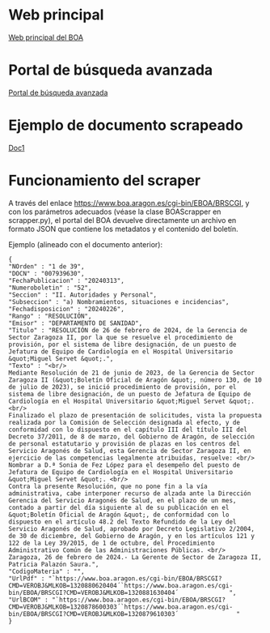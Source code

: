 
# Web principal

[Web principal del BOA](https://www.boa.aragon.es/#/)

# Portal de búsqueda avanzada

[Portal de búsqueda avanzada](https://www.boa.aragon.es/#/busquedaboletin)

# Ejemplo de documento scrapeado

[Doc1](https://www.boa.aragon.es/#/resultado-detalle?item=N4Igcg8gTgJgpgOxALhARgATwwZgJwgA0IAIhAMJgogAMNA7HvgGw41EgBicAxgBYBDAAoBXAEYAbAJY8BPKQHskqAEw0VAFho40ODmBEBbOFAViFEuABcpykAFYVHAMq95S6gElPAOgwBBESsFKCkYAXgAZwwATwwhE0ilAQkXcUi3RTsBAEoMMAVDMSgBQylEYMjCDEipKxE5LLhouAxbeXgEeQFIjm5%2BCKlIgAcFWvc7NU11FWYOACUBBABzBWp5gFFnCAAZAFVyTwBlqmINsqSoahINoX95gBV-AFkNsAeIDBuMZ38wTxI-hIHAedREEjWqE2232hxOWFaswRGAAZnBiiYFMiphpqtgJAIMABxEyIbrI1w8YJQDAALQEJVWAC9Cd5qqMaQSMABHEStDIYKDNPkSABurTgEgww1MPDgMCkZQqWOwMoUoqGUgAzwh2SEMJKakMrHBDIT8VIMQjassEI0dXjWiIENK%2BZFgsiAFJwFECeolZEbXlSUbI8gMhUWBTLAC3hMQBqlAAkxsM6ikMHsEFJxVBalYGYoMAAyXkKKwAbmeUmWIp%2BJnFVlLInLFZ8ILgAA9gtQADzDDA8AmRSIAXgAOiBhgJlnAALS2BAmOcm7sYScAPme8qkSxNGHmzQsInkOuxmGwACtnUXsFMcI6MFySUKuruKbxqXSGTOFCyMN4GAABTNq2ABCFjWDGLoQCiMi7lK2D%2BIyOqgZW1QIAAX8YpgYLoNCPmgNDIte0gqoi6g4Dk1QCrY8FatKso7kqCAeqqpgarUDrSvqhq1O6prmq00hWlENZ2qeurIs6rrNGxrTer6-pCRgQYiCG5EYOGsCKBCsbxi6hopiM6ZSlmOaJOmoRYmhVY1nWrhQI2tk%2BL2AD0wwbv2g7DmOk7TrOC4IEuUArl2VjriAG6cLYKRSCyMBYoawwEkymkys0FT2i62BJNI8j1FE1ScQWT6EmqwxuqVQpxQl5X6ly5CFJqZ7YK4lg8JJ1riREhIZj6n4KNUcTYDwSgoiEZThDAg5KE%2BKpDJVclJYZUqyMMMb1BCAGAfAUpWJt4JYt4ngIlKJC8EKHo4PQblqGgaCPgAHMiZpQGljpSkSZjlFACCachM7cblkqZK1rTDIkyRSnJfpBIWWJxGqnHajlEOpT0BouhC0RyqxpjRHt9ZOfBWKA6sCAAJeE60zgpCIMDVLDxKkm%2BKmUl%2B9KMn%2BrKeEzhmXiY8juMiw6zYYkMmmz0SWMsKTGKxrR%2BqEYjqeEVSCsKkrisg7med5Q49H5U4zvOi7LquEWbgURQlDShIkD4ABVPxKO%2B2DcEyGA7FqkNe9OAaGlEpqQwAj%2BRUpLe6mmKXDAbYGpGlhhGunRnGWOJhgxlpgWZnZrm%2BYIyWZaVtWtaGo5zkl22eteQOhsjhOJuBeboWW5FG5NfjhJchlGSKweR4SCeqPVLyrT-TxS6orYGA94SorpxEZTZu6JQ2KKAjVLIYitLYJpQKMIWazwIh5ppKR1XPA9ciQUhCp1qMs6%2B5JE5XpMBNzVM0z89OMxnyVUqaRksYDWY1WIRCxOVBkNgaRExgOnG06kKhK0QvyEQrpJAyGygAqUtkIKWAOjBOC3Q0GfyBggWyj5wETSgFNCIs1sYLRGFVFamcYExlPttDQT0fAqDOhgB44UsSHhRM6BUiVRaEh2HAEaFcGwf3JkoamFI-7VAEGqMQkCeI0gujwK6WIZHLCGASDeWIVB3ToLiZEbBkQKnkKaDEn1iQ-RMJPJCKEpJxATDjOeUADpcLGHhFQmA4hoBUPw-E0jZG4DwJYtA9hCLIgUFScQQpnFCCYgqFiHp-AwBXsadeOYsRNUMJhNGZVoh5IKWvRoShmjxEwlg2QkRXIeTrj5I2TcApm2ChbcKHcua-hZNUJE2A0QYlwnedQGgfBzm9oSF8KCPxUn1NgIZzJebVCEMreChIdmpTPHTM%2BAg2meQ4E1BUqxnh%2BhMLuagHA9hQAkEIGAKJqAAAM%2BBWCsMMSIyA3JuQAO4gp8OYU5P4KY%2BGaG5Hgxi5xiFsG5DYYEID%2BDcmBeYzhyBEk8AAfnIM8Ego4ABqGx5gQDAp6YszwdgAGlKWjl0GoJ6T0aDMDUFoDQAAWr5Py-kAuBaC8FPhIVKGhZEWF8LEUIGRai9FmLsW4oJUS0l5LKXUtpQysCTKcAsqemgVgNAuXcowGa81FqLWPOeWBcgEBnifO%2Bb8-5gKQVArBQoCFX8JVSqkAipFKK0UYqxTi-FhLiVkopVSml9LGXMpoE9egT1mB0DYDgXlTqBWuuFZ60V3qYVwr9TKuVQbFWhpVRG9V0atVxr1QmxgzAiJptNZa1tVriCRD4AoIFlIJgoCsFAPkHau09vSJkDwyAB1DpAJ27t5whghH7YOuAABfIAA&from=busquedaCalendarioHome&rutaActual=%2Fresultados-fecha)

# Funcionamiento del scraper

A través del enlace https://www.boa.aragon.es/cgi-bin/EBOA/BRSCGI, y con los parámetros adecuados (véase la clase BOAScrapper en scrapper.py), el portal del BOA devuelve directamente un archivo en formato JSON que contiene los metadatos y el contenido del boletín.

Ejemplo (alineado con el documento anterior):
```text
{
"NOrden" : "1 de 39",
"DOCN" : "007939630",
"FechaPublicacion" : "20240313",
"Numeroboletin" : "52",
"Seccion" : "II. Autoridades y Personal",
"Subseccion" : "a) Nombramientos, situaciones e incidencias",
"Fechadisposicion" : "20240226",
"Rango" : "RESOLUCIÓN",
"Emisor" : "DEPARTAMENTO DE SANIDAD",
"Titulo" : "RESOLUCIÓN de 26 de febrero de 2024, de la Gerencia de Sector Zaragoza II, por la que se resuelve el procedimiento de provisión, por el sistema de libre designación, de un puesto de Jefatura de Equipo de Cardiología en el Hospital Universitario &quot;Miguel Servet &quot;.",
"Texto" : "<br/>
Mediante Resolución de 21 de junio de 2023, de la Gerencia de Sector Zaragoza II (&quot;Boletín Oficial de Aragón &quot;, número 130, de 10 de julio de 2023), se inició procedimiento de provisión, por el sistema de libre designación, de un puesto de Jefatura de Equipo de Cardiología en el Hospital Universitario &quot;Miguel Servet &quot;. <br/>
Finalizado el plazo de presentación de solicitudes, vista la propuesta realizada por la Comisión de Selección designada al efecto, y de conformidad con lo dispuesto en el capítulo III del título III del Decreto 37/2011, de 8 de marzo, del Gobierno de Aragón, de selección de personal estatutario y provisión de plazas en los centros del Servicio Aragonés de Salud, esta Gerencia de Sector Zaragoza II, en ejercicio de las competencias legalmente atribuidas, resuelve: <br/>
Nombrar a D.ª Sonia de Fez López para el desempeño del puesto de Jefatura de Equipo de Cardiología en el Hospital Universitario &quot;Miguel Servet &quot;. <br/>
Contra la presente Resolución, que no pone fin a la vía administrativa, cabe interponer recurso de alzada ante la Dirección Gerencia del Servicio Aragonés de Salud, en el plazo de un mes, contado a partir del día siguiente al de su publicación en el &quot;Boletín Oficial de Aragón &quot;, de conformidad con lo dispuesto en el artículo 48.2 del Texto Refundido de la Ley del Servicio Aragonés de Salud, aprobado por Decreto Legislativo 2/2004, de 30 de diciembre, del Gobierno de Aragón, y en los artículos 121 y 122 de la Ley 39/2015, de 1 de octubre, del Procedimiento Administrativo Común de las Administraciones Públicas. <br/>
Zaragoza, 26 de febrero de 2024.- La Gerente de Sector de Zaragoza II, Patricia Palazón Saura.",
"CodigoMateria" : "",
"UrlPdf" : "`https://www.boa.aragon.es/cgi-bin/EBOA/BRSCGI?CMD=VEROBJ&MLKOB=1320880620404´`https://www.boa.aragon.es/cgi-bin/EBOA/BRSCGI?CMD=VEROBJ&MLKOB=1320881630404´              ",
"UrlBCOM" : "`https://www.boa.aragon.es/cgi-bin/EBOA/BRSCGI?CMD=VEROBJ&MLKOB=1320878600303´`https://www.boa.aragon.es/cgi-bin/EBOA/BRSCGI?CMD=VEROBJ&MLKOB=1320879610303´                "
}
```